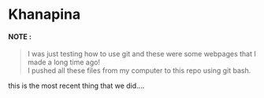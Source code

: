# Khanapina 

#### NOTE :
>I was just testing how to use git and these were some webpages that I made a long time ago!<br>
>I pushed all these files from my computer to this repo using git bash.





this is the most recent thing that we did....